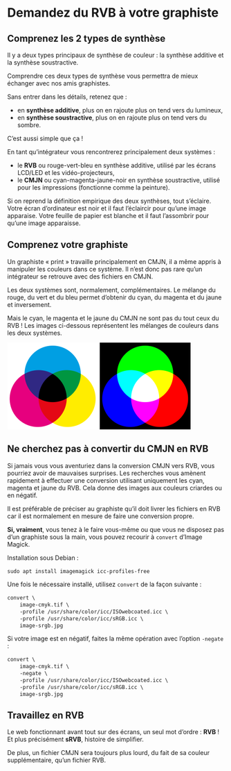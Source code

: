 Demandez du RVB à votre graphiste
=================================

## Comprenez les 2 types de synthèse

Il y a deux types principaux de synthèse de couleur : la synthèse additive et la synthèse soustractive.

Comprendre ces deux types de synthèse vous permettra de mieux échanger avec nos amis graphistes.

Sans entrer dans les détails, retenez que :

- en **synthèse additive**, plus on en rajoute plus on tend vers du lumineux,
- en **synthèse soustractive**, plus on en rajoute plus on tend vers du sombre.

C’est aussi simple que ça !

En tant qu’intégrateur vous rencontrerez principalement deux systèmes :

- le **RVB** ou rouge-vert-bleu en synthèse additive, utilisé par les écrans   LCD/LED et les vidéo-projecteurs,
- le **CMJN** ou cyan-magenta-jaune-noir en synthèse soustractive, utilisé pour   les impressions (fonctionne comme la peinture).

Si on reprend la définition empirique des deux synthèses, tout s’éclaire. Votre écran d’ordinateur est noir et il faut l’éclaircir pour qu’une image apparaise. Votre feuille de papier est blanche et il faut l’assombrir pour qu’une image apparaisse.

## Comprenez votre graphiste

Un graphiste « print » travaille principalement en CMJN, il a même appris à manipuler les couleurs dans ce système. Il n’est donc pas rare qu’un intégrateur se retrouve avec des fichiers en CMJN.

Les deux systèmes sont, normalement, complémentaires. Le mélange du rouge, du vert et du bleu permet d’obtenir du cyan, du magenta et du jaune et inversement.

Mais le cyan, le magenta et le jaune du CMJN ne sont pas du tout ceux du RVB ! Les images ci-dessous représentent les mélanges de couleurs dans les deux systèmes.

<img src="cmjn.svg" width="210" height="200" alt="CMJN"/>
<img src="rvb.svg" width="210" height="200" alt="RVB"/>

## Ne cherchez pas à convertir du CMJN en RVB

Si jamais vous vous aventuriez dans la conversion CMJN vers RVB, vous pourriez avoir de mauvaises surprises. Les recherches vous amènent rapidement à effectuer une conversion utilisant uniquement les cyan, magenta et jaune du RVB. Cela donne des images aux couleurs criardes ou en négatif.

Il est préférable de préciser au graphiste qu’il doit livrer les fichiers en RVB car il est normalement en mesure de faire une conversion propre.

**Si, vraiment**, vous tenez à le faire vous-même ou que vous ne disposez pas d’un graphiste sous la main, vous pouvez recourir à `convert` d’Image Magick.

Installation sous Debian :

```shell
sudo apt install imagemagick icc-profiles-free
```

Une fois le nécessaire installé, utilisez `convert` de la façon suivante :

```shell
convert \
    image-cmyk.tif \
    -profile /usr/share/color/icc/ISOwebcoated.icc \
    -profile /usr/share/color/icc/sRGB.icc \
    image-srgb.jpg
```

Si votre image est en négatif, faites la même opération avec l’option `-negate` :

```shell
convert \
    image-cmyk.tif \
    -negate \
    -profile /usr/share/color/icc/ISOwebcoated.icc \
    -profile /usr/share/color/icc/sRGB.icc \
    image-srgb.jpg
```

## Travaillez en RVB

Le web fonctionnant avant tout sur des écrans, un seul mot d’ordre : **RVB** ! Et plus précisément **sRVB**, histoire de simplifier.

De plus, un fichier CMJN sera toujours plus lourd, du fait de sa couleur supplémentaire, qu’un fichier RVB.
